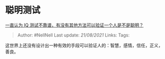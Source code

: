# 聪明测试
[一直认为 IQ 测试不靠谱，有没有其他方法可以验证一个人是不是聪明？](https://www.zhihu.com/question/19571706/answer/12521067)

> Author: #NellNell
Last update: *21/08/2021*
Links:
Tags:

这世界上还没有设计出一种有效的手段可以验证人的：智慧，感情，信任，正义，善良。

